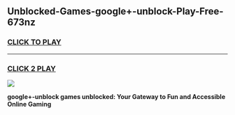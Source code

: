 
## Unblocked-Games-google+-unblock-Play-Free-673nz
<h3>
<a href="https://premium76.site?title=google+-unblock&ref=12A">CLICK TO PLAY</a></h3>
<hr>

<h3>
<a href="https://premium76.site?title=google+-unblock&ref=12A">CLICK 2 PLAY</a>
  
</h3>

<a href="https://premium76.site?title=google+-unblock&ref=12A"><img src="https://clearcache.store/games.png"></a>


**google+-unblock games unblocked: Your Gateway to Fun and Accessible Online Gaming**
